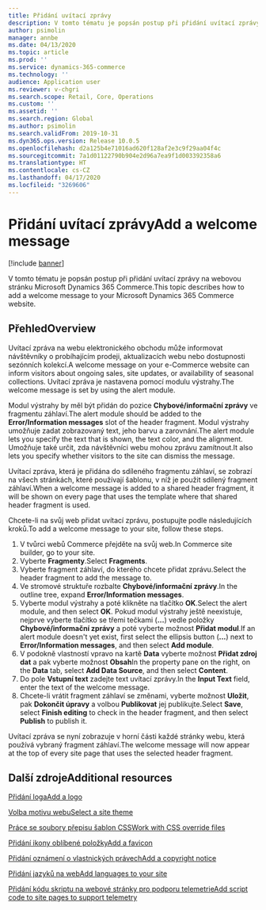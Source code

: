 ```yaml
---
title: Přidání uvítací zprávy
description: V tomto tématu je popsán postup při přidání uvítací zprávy na webovou stránku Microsoft Dynamics 365 Commerce.
author: psimolin
manager: annbe
ms.date: 04/13/2020
ms.topic: article
ms.prod: ''
ms.service: dynamics-365-commerce
ms.technology: ''
audience: Application user
ms.reviewer: v-chgri
ms.search.scope: Retail, Core, Operations
ms.custom: ''
ms.assetid: ''
ms.search.region: Global
ms.author: psimolin
ms.search.validFrom: 2019-10-31
ms.dyn365.ops.version: Release 10.0.5
ms.openlocfilehash: d2a125b4e71016ad620f128af2e3c9f29aa04f4c
ms.sourcegitcommit: 7a1d01122790b904e2d96a7ea9f1d003392358a6
ms.translationtype: HT
ms.contentlocale: cs-CZ
ms.lasthandoff: 04/17/2020
ms.locfileid: "3269606"
---
```

# <a name="add-a-welcome-message"></a><span data-ttu-id="68521-103">Přidání uvítací zprávy</span><span class="sxs-lookup"><span data-stu-id="68521-103">Add a welcome message</span></span>


[!include [banner](includes/banner.md)]

<span data-ttu-id="68521-104">V tomto tématu je popsán postup při přidání uvítací zprávy na webovou stránku Microsoft Dynamics 365 Commerce.</span><span class="sxs-lookup"><span data-stu-id="68521-104">This topic describes how to add a welcome message to your Microsoft Dynamics 365 Commerce website.</span></span>

## <a name="overview"></a><span data-ttu-id="68521-105">Přehled</span><span class="sxs-lookup"><span data-stu-id="68521-105">Overview</span></span>

<span data-ttu-id="68521-106">Uvítací zpráva na webu elektronického obchodu může informovat návštěvníky o probíhajícím prodeji, aktualizacích webu nebo dostupnosti sezónních kolekcí.</span><span class="sxs-lookup"><span data-stu-id="68521-106">A welcome message on your e-Commerce website can inform visitors about ongoing sales, site updates, or availability of seasonal collections.</span></span> <span data-ttu-id="68521-107">Uvítací zpráva je nastavena pomocí modulu výstrahy.</span><span class="sxs-lookup"><span data-stu-id="68521-107">The welcome message is set by using the alert module.</span></span>

<span data-ttu-id="68521-108">Modul výstrahy by měl být přidán do pozice **Chybové/informační zprávy** ve fragmentu záhlaví.</span><span class="sxs-lookup"><span data-stu-id="68521-108">The alert module should be added to the **Error/Information messages** slot of the header fragment.</span></span> <span data-ttu-id="68521-109">Modul výstrahy umožňuje zadat zobrazovaný text, jeho barvu a zarovnání.</span><span class="sxs-lookup"><span data-stu-id="68521-109">The alert module lets you specify the text that is shown, the text color, and the alignment.</span></span> <span data-ttu-id="68521-110">Umožňuje také určit, zda návštěvníci webu mohou zprávu zamítnout.</span><span class="sxs-lookup"><span data-stu-id="68521-110">It also lets you specify whether visitors to the site can dismiss the message.</span></span>

<span data-ttu-id="68521-111">Uvítací zpráva, která je přidána do sdíleného fragmentu záhlaví, se zobrazí na všech stránkách, které používají šablonu, v níž je použit sdílený fragment záhlaví.</span><span class="sxs-lookup"><span data-stu-id="68521-111">When a welcome message is added to a shared header fragment, it will be shown on every page that uses the template where that shared header fragment is used.</span></span>

<span data-ttu-id="68521-112">Chcete-li na svůj web přidat uvítací zprávu, postupujte podle následujících kroků.</span><span class="sxs-lookup"><span data-stu-id="68521-112">To add a welcome message to your site, follow these steps.</span></span>

1. <span data-ttu-id="68521-113">V tvůrci webů Commerce přejděte na svůj web.</span><span class="sxs-lookup"><span data-stu-id="68521-113">In Commerce site builder, go to your site.</span></span>
1. <span data-ttu-id="68521-114">Vyberte **Fragmenty**.</span><span class="sxs-lookup"><span data-stu-id="68521-114">Select **Fragments**.</span></span>
1. <span data-ttu-id="68521-115">Vyberte fragment záhlaví, do kterého chcete přidat zprávu.</span><span class="sxs-lookup"><span data-stu-id="68521-115">Select the header fragment to add the message to.</span></span>
1. <span data-ttu-id="68521-116">Ve stromové struktuře rozbalte **Chybové/informační zprávy**.</span><span class="sxs-lookup"><span data-stu-id="68521-116">In the outline tree, expand **Error/Information messages**.</span></span>
1. <span data-ttu-id="68521-117">Vyberte modul výstrahy a poté klikněte na tlačítko **OK**.</span><span class="sxs-lookup"><span data-stu-id="68521-117">Select the alert module, and then select **OK**.</span></span> <span data-ttu-id="68521-118">Pokud modul výstrahy ještě neexistuje, nejprve vyberte tlačítko se třemi tečkami (**...**) vedle položky **Chybové/informační zprávy** a poté vyberte možnost **Přidat modul**.</span><span class="sxs-lookup"><span data-stu-id="68521-118">If an alert module doesn't yet exist, first select the ellipsis button (**...**) next to **Error/Information messages**, and then select **Add module**.</span></span>
1. <span data-ttu-id="68521-119">V podokně vlastností vpravo na kartě **Data** vyberte možnost **Přidat zdroj dat** a pak vyberte možnost **Obsah**</span><span class="sxs-lookup"><span data-stu-id="68521-119">In the property pane on the right, on the **Data** tab, select **Add Data Source**, and then select **Content**.</span></span>
1. <span data-ttu-id="68521-120">Do pole **Vstupní text** zadejte text uvítací zprávy.</span><span class="sxs-lookup"><span data-stu-id="68521-120">In the **Input Text** field, enter the text of the welcome message.</span></span>
1. <span data-ttu-id="68521-121">Chcete-li vrátit fragment záhlaví se změnami, vyberte možnost **Uložit**, pak **Dokončit úpravy** a volbou **Publikovat** jej publikujte.</span><span class="sxs-lookup"><span data-stu-id="68521-121">Select **Save**, select **Finish editing** to check in the header fragment, and then select **Publish** to publish it.</span></span> 

<span data-ttu-id="68521-122">Uvítací zpráva se nyní zobrazuje v horní části každé stránky webu, která používá vybraný fragment záhlaví.</span><span class="sxs-lookup"><span data-stu-id="68521-122">The welcome message will now appear at the top of every site page that uses the selected header fragment.</span></span>

## <a name="additional-resources"></a><span data-ttu-id="68521-123">Další zdroje</span><span class="sxs-lookup"><span data-stu-id="68521-123">Additional resources</span></span>

[<span data-ttu-id="68521-124">Přidání loga</span><span class="sxs-lookup"><span data-stu-id="68521-124">Add a logo</span></span>](add-logo.md)

[<span data-ttu-id="68521-125">Volba motivu webu</span><span class="sxs-lookup"><span data-stu-id="68521-125">Select a site theme</span></span>](select-site-theme.md)

[<span data-ttu-id="68521-126">Práce se soubory přepisu šablon CSS</span><span class="sxs-lookup"><span data-stu-id="68521-126">Work with CSS override files</span></span>](css-override-files.md)

[<span data-ttu-id="68521-127">Přidání ikony oblíbené položky</span><span class="sxs-lookup"><span data-stu-id="68521-127">Add a favicon</span></span>](add-favicon.md)

[<span data-ttu-id="68521-128">Přidání oznámení o vlastnických právech</span><span class="sxs-lookup"><span data-stu-id="68521-128">Add a copyright notice</span></span>](add-copyright-notice.md)

[<span data-ttu-id="68521-129">Přidání jazyků na web</span><span class="sxs-lookup"><span data-stu-id="68521-129">Add languages to your site</span></span>](add-languages-to-site.md)

[<span data-ttu-id="68521-130">Přidání kódu skriptu na webové stránky pro podporu telemetrie</span><span class="sxs-lookup"><span data-stu-id="68521-130">Add script code to site pages to support telemetry</span></span>](add-telemetry.md)

